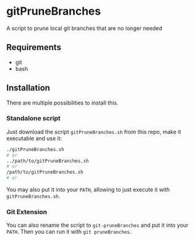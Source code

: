# gitPruneBranches

A script to prune local git branches that are no longer needed

## Requirements

- git
- bash

## Installation

There are multiple possibilities to install this.

### Standalone script

Just download the script `gitPruneBranches.sh` from this repo, make it executable and use it:

```bash
./gitPruneBranches.sh
# or
../path/to/gitPruneBranches.sh
# or
/path/to/gitPruneBranches.sh
# or
```

You may also put it into your `PATH`, allowing to just execute it with `gitPruneBranches.sh`.

### Git Extension

You can also rename the script to `git-pruneBranches` and put it into your `PATH`.
Then you can run it with `git pruneBranches`.
